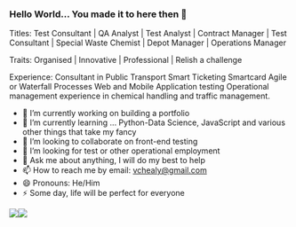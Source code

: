 ### Hello World... You made it to here then 👋

Titles:
Test Consultant | QA Analyst | Test Analyst | Contract Manager | Test Consultant | Special Waste Chemist | Depot Manager | Operations Manager

Traits:
Organised | Innovative | Professional | Relish a challenge

Experience:
Consultant in Public Transport Smart Ticketing Smartcard
Agile or Waterfall Processes
Web and Mobile Application testing
Operational management experience in chemical handling and traffic management.


- 🔭 I’m currently working on building a portfolio
- 🌱 I’m currently learning ... Python-Data Science,  JavaScript and various other things that take my fancy
- 👯 I’m looking to collaborate on front-end testing
- 🤔 I’m looking for test or other operational  employment
- 💬 Ask me about anything, I will do my best to help
- 📫 How to reach me by email: vchealy@gmail.com
- 😄 Pronouns: He/Him
- ⚡ Some day, life will be perfect for everyone

<img align="center" src="https://github-readme-stats.vercel.app/api/top-langs/?username=vchealy&amp;layout=compact%22%20style=%22max-width:100%%20padding: 10px,10px,10px,10px;;"><img align="center" src="https://github-readme-stats.vercel.app/api?username=vchealy&amp;count_private=true&amp;show_icons=true&amp;theme=default&amp;hide_rank=true&amp;disable_animations=true&amp;custom_title=Stats" style="max-width:100%;">

